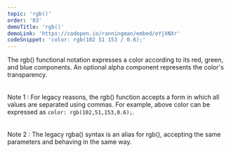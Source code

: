```yaml
---
topic: 'rgb()'
order: '03'
demoTitle: 'rgb()'
demoLink: 'https://codepen.io/ranningman/embed/eYjXNXr'
codeSnippet: 'color: rgb(102 51 153 / 0.6);'
---
```


The rgb() functional notation expresses a color according to its red, green, and blue components. An optional alpha component represents the color's transparency.  
<br />  
Note 1 : For legacy reasons, the rgb() function accepts a form in which all values are separated using commas. For example, above color can be expressed as `color: rgb(102,51,153,0.6);`.  
<br />  
Note 2 : The legacy rgba() syntax is an alias for rgb(), accepting the same parameters and behaving in the same way.
